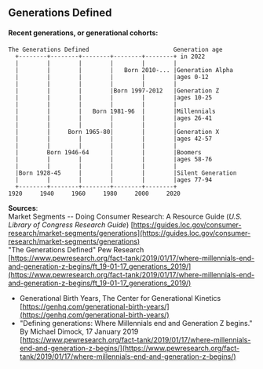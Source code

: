## Generations Defined  

#### Recent generations, or generational cohorts:  

```ditaa {cmd=true args=["-E"]}
The Generations Defined                        Generation age
  +--------+--------+--------+--------+--------+ in 2022
  |        |        |        |        |        |
  |        |        |        |   Born 2010-... |Generation Alpha
  |        |        |        |        |        |ages 0-12
  |        |        |        |        |        |
  |        |        |        |Born 1997-2012   |Generation Z
  |        |        |        |        |        |ages 10-25
  |        |        |        |        |        |
  |        |        |   Born 1981-96  |        |Millennials
  |        |        |        |        |        |ages 26-41
  |        |        |        |        |        |
  |        |     Born 1965-80|        |        |Generation X
  |        |        |        |        |        |ages 42-57
  |        |        |        |        |        |
  |        Born 1946-64      |        |        |Boomers
  |        |        |        |        |        |ages 58-76
  |        |        |        |        |        |
  |Born 1928-45     |        |        |        |Silent Generation
  |        |        |        |        |        |ages 77-94
  +--------+--------+--------+--------+--------+
1920     1940     1960     1980     2000     2020
```
<!-- 
<a href="https://www.pewresearch.org/fact-tank/2019/01/17/where-millennials-end-and-generation-z-begins/ft_19-01-17_generations_2019/"><img src="https://www.pewresearch.org/wp-content/uploads/2019/01/FT_19.01.17_generations_2019.png?w=640"></a>  
-->  

**Sources**:  
Market Segments -- Doing Consumer Research: A Resource Guide (*U.S. Library of Congress Research Guide*) 
[https://guides.loc.gov/consumer-research/market-segments/generations](https://guides.loc.gov/consumer-research/market-segments/generations)  
"The Generations Defined" Pew Research 
[https://www.pewresearch.org/fact-tank/2019/01/17/where-millennials-end-and-generation-z-begins/ft_19-01-17_generations_2019/](https://www.pewresearch.org/fact-tank/2019/01/17/where-millennials-end-and-generation-z-begins/ft_19-01-17_generations_2019/)  
* Generational Birth Years, The Center for Generational Kinetics  [https://genhq.com/generational-birth-years/](https://genhq.com/generational-birth-years/)  
* "Defining generations: Where Millennials end and Generation Z begins." By Michael Dimock, 17 January 2019 [https://www.pewresearch.org/fact-tank/2019/01/17/where-millennials-end-and-generation-z-begins/](https://www.pewresearch.org/fact-tank/2019/01/17/where-millennials-end-and-generation-z-begins/)  

